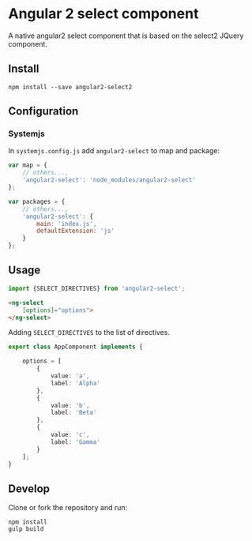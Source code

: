 # Angular 2 select component

A native angular2 select component that is based on the select2 JQuery
component.

## Install

```
npm install --save angular2-select2
```

## Configuration

### Systemjs

In `systemjs.config.js` add `angular2-select` to map and package:

```javascript
var map = {
	// others...,
	'angular2-select': 'node_modules/angular2-select'
};

var packages = {
	// others...,
	'angular2-select': {
		main: 'index.js',
		defaultExtension: 'js'
	}
};
```

## Usage

```typescript
import {SELECT_DIRECTIVES} from 'angular2-select';
```


```html
<ng-select
	[options]="options">
</ng-select>
```

Adding `SELECT_DIRECTIVES` to the list of directives.

```typescript
export class AppComponent implements {

    options = [
		{
			value: 'a',
			label: 'Alpha'
		},
		{
			value: 'b',
			label: 'Beta'
		},
		{
			value: 'c',
			label: 'Gamma'
		}
	];
}
```

## Develop

Clone or fork the repository and run:

```
npm install
gulp build
```
